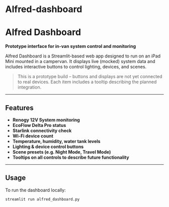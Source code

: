 # Alfred-dashboard

# Alfred Dashboard

**Prototype interface for in-van system control and monitoring**

Alfred Dashboard is a Streamlit-based web app designed to run on an iPad Mini mounted in a campervan. It displays live (mocked) system data and includes interactive buttons to control lighting, devices, and scenes.

> This is a prototype build – buttons and displays are not yet connected to real devices. Each item includes a tooltip describing the planned integration.

---

## Features

- **Renogy 12V System monitoring**
- **EcoFlow Delta Pro status**
- **Starlink connectivity check**
- **Wi-Fi device count**
- **Temperature, humidity, water tank levels**
- **Lighting & device control buttons**
- **Scene presets (e.g. Night Mode, Travel Mode)**
- **Tooltips on all controls to describe future functionality**

---

## Usage

To run the dashboard locally:

```bash
streamlit run alfred_dashboard.py